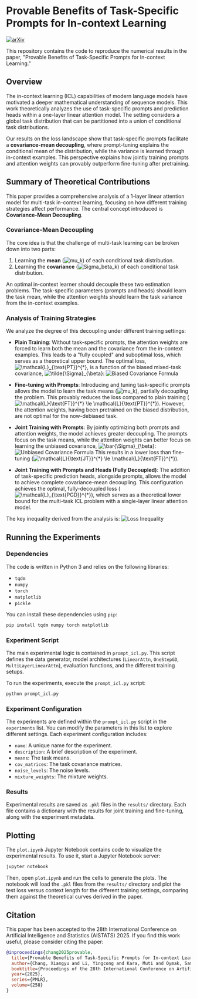 # Provable Benefits of Task-Specific Prompts for In-context Learning

[![arXiv](https://img.shields.io/badge/arXiv-2503.02102-b31b1b.svg)](https://arxiv.org/abs/2503.02102)

This repository contains the code to reproduce the numerical results in the paper, "Provable Benefits of Task-Specific Prompts for In-context Learning."

## Overview

The in-context learning (ICL) capabilities of modern language models have motivated a deeper mathematical understanding of sequence models. This work theoretically analyzes the use of task-specific prompts and prediction heads within a one-layer linear attention model. The setting considers a global task distribution that can be partitioned into a union of conditional task distributions.

Our results on the loss landscape show that task-specific prompts facilitate a **covariance-mean decoupling**, where prompt-tuning explains the conditional mean of the distribution, while the variance is learned through in-context examples. This perspective explains how jointly training prompts and attention weights can provably outperform fine-tuning after pretraining.

## Summary of Theoretical Contributions

This paper provides a comprehensive analysis of a 1-layer linear attention model for multi-task in-context learning, focusing on how different training strategies affect performance. The central concept introduced is **Covariance-Mean Decoupling**.

### Covariance-Mean Decoupling

The core idea is that the challenge of multi-task learning can be broken down into two parts:
1.  Learning the **mean** (![mu_k](https://latex.codecogs.com/svg.latex?\mu_k)) of each conditional task distribution.
2.  Learning the **covariance** (![Sigma_beta_k](https://latex.codecogs.com/svg.latex?\Sigma_{\beta_k})) of each conditional task distribution.

An optimal in-context learner should decouple these two estimation problems. The task-specific parameters (prompts and heads) should learn the task mean, while the attention weights should learn the task variance from the in-context examples.

### Analysis of Training Strategies

We analyze the degree of this decoupling under different training settings:

* **Plain Training**: Without task-specific prompts, the attention weights are forced to learn both the mean and the covariance from the in-context examples. This leads to a "fully coupled" and suboptimal loss, which serves as a theoretical upper bound. The optimal loss, ![\mathcal{L}_{\text{PT}}^{*}](https://latex.codecogs.com/svg.latex?\mathcal{L}_{\text{PT}}^{*}), is a function of the biased mixed-task covariance, ![\tilde{\Sigma}_{\beta}](https://latex.codecogs.com/svg.latex?\tilde{\Sigma}_{\beta}):
    ![Biased Covariance Formula](https://latex.codecogs.com/svg.latex?\tilde{\Sigma}_{\beta}%20=%20\Sigma_{x}\sum_{k=1}^{K}\pi_{k}(\Sigma_{\beta_{k}}+\mu_{k}\mu_{k}^{\top}))

* **Fine-tuning with Prompts**: Introducing and tuning task-specific prompts allows the model to learn the task means (![mu_k](https://latex.codecogs.com/svg.latex?\mu_k)), partially decoupling the problem. This provably reduces the loss compared to plain training (![\mathcal{L}_{\text{FT}}^{*} \le \mathcal{L}_{\text{PT}}^{*}](https://latex.codecogs.com/svg.latex?\mathcal{L}_{\text{FT}}^{*}%20\le%20\mathcal{L}_{\text{PT}}^{*})). However, the attention weights, having been pretrained on the biased distribution, are not optimal for the now-debiased task.

* **Joint Training with Prompts**: By jointly optimizing both prompts and attention weights, the model achieves greater decoupling. The prompts focus on the task means, while the attention weights can better focus on learning the unbiased covariance, ![\bar{\Sigma}_{\beta}](https://latex.codecogs.com/svg.latex?\bar{\Sigma}_{\beta}):
    ![Unbiased Covariance Formula](https://latex.codecogs.com/svg.latex?\bar{\Sigma}_{\beta}%20=%20\Sigma_{x}\sum_{k=1}^{K}\pi_{k}\Sigma_{\beta_{k}})
    This results in a lower loss than fine-tuning (![\mathcal{L}_{\text{JT}}^{*} \le \mathcal{L}_{\text{FT}}^{*}](https://latex.codecogs.com/svg.latex?\mathcal{L}_{\text{JT}}^{*}%20\le%20\mathcal{L}_{\text{FT}}^{*})).

* **Joint Training with Prompts and Heads (Fully Decoupled)**: The addition of task-specific prediction heads, alongside prompts, allows the model to achieve complete covariance-mean decoupling. This configuration achieves the optimal, fully-decoupled loss (![\mathcal{L}_{\text{PGD}}^{*}](https://latex.codecogs.com/svg.latex?\mathcal{L}_{\text{PGD}}^{*})), which serves as a theoretical lower bound for the multi-task ICL problem with a single-layer linear attention model.

The key inequality derived from the analysis is:
![Loss Inequality](https://latex.codecogs.com/svg.latex?\mathcal{L}_{\text{JT}}^{*}%20\le%20\mathcal{L}_{\text{FT}}^{*}%20\le%20\mathcal{L}_{\text{PT}}^{*})

## Running the Experiments

### Dependencies

The code is written in Python 3 and relies on the following libraries:

* `tqdm`
* `numpy`
* `torch`
* `matplotlib`
* `pickle`

You can install these dependencies using `pip`:
```bash
pip install tqdm numpy torch matplotlib
```

### Experiment Script

The main experimental logic is contained in `prompt_icl.py`. This script defines the data generator, model architectures (`LinearAttn`, `OneStepGD`, `MultiLayerLinearAttn`), evaluation functions, and the different training setups.

To run the experiments, execute the `prompt_icl.py` script:
```bash
python prompt_icl.py
```

### Experiment Configuration

The experiments are defined within the `prompt_icl.py` script in the `experiments` list. You can modify the parameters in this list to explore different settings. Each experiment configuration includes:

* `name`: A unique name for the experiment.
* `description`: A brief description of the experiment.
* `means`: The task means.
* `cov_matrices`: The task covariance matrices.
* `noise_levels`: The noise levels.
* `mixture_weights`: The mixture weights.

### Results

Experimental results are saved as `.pkl` files in the `results/` directory. Each file contains a dictionary with the results for joint training and fine-tuning, along with the experiment metadata.

## Plotting

The `plot.ipynb` Jupyter Notebook contains code to visualize the experimental results. To use it, start a Jupyter Notebook server:

```bash
jupyter notebook
```

Then, open `plot.ipynb` and run the cells to generate the plots. The notebook will load the `.pkl` files from the `results/` directory and plot the test loss versus context length for the different training settings, comparing them against the theoretical curves derived in the paper.

## Citation

This paper has been accepted to the 28th International Conference on Artificial Intelligence and Statistics (AISTATS) 2025. If you find this work useful, please consider citing the paper:

```bibtex
@inproceedings{chang2025provable,
  title={Provable Benefits of Task-Specific Prompts for In-context Learning},
  author={Chang, Xiangyu and Li, Yingcong and Kara, Muti and Oymak, Samet and Roy-Chowdhury, Amit K},
  booktitle={Proceedings of the 28th International Conference on Artificial Intelligence and Statistics (AISTATS)},
  year={2025},
  series={PMLR},
  volume={258}
}

